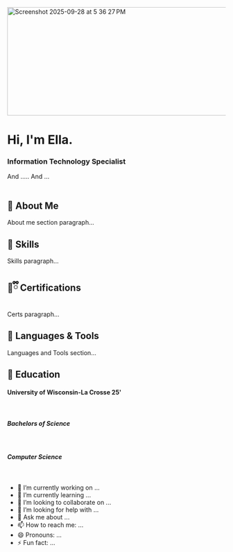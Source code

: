 <img width="811" height="250" alt="Screenshot 2025-09-28 at 5 36 27 PM" src="https://github.com/user-attachments/assets/e3597eb9-0c72-4e63-9bd4-3d225cfd0aa6" />


# Hi,  I'm Ella.
<p>
  <h3>Information Technology Specialist</h3>
  And .....
  And ...
  <br>
  <br>
</p>

## 🍇 About Me

About me section paragraph...

## 🔮 Skills

Skills paragraph...

## 💜ྀི Certifications

Certs paragraph...

## 👾 Languages & Tools

Languages and Tools section...

## 🪻 Education

<h4>University of Wisconsin-La Crosse 25'</h4><br>
<h5>Bachelors of Science</h5><br>
<h5>Computer Science</h5><br>


- 🔭 I’m currently working on ...
- 🌱 I’m currently learning ...
- 👯 I’m looking to collaborate on ...
- 🤔 I’m looking for help with ...
- 💬 Ask me about ...
- 📫 How to reach me: ...
- 😄 Pronouns: ...
- ⚡ Fun fact: ...

